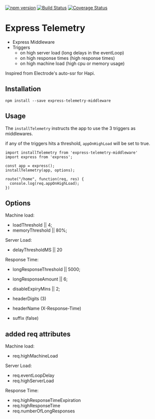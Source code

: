 [![npm version](https://badge.fury.io/js/express-telemetry-middleware.svg)](https://badge.fury.io/js/express-telemetry-middleware)
[![Build Status](https://travis-ci.org/Bamieh/express-telemetry.svg?branch=master)](https://travis-ci.org/Bamieh/express-telemetry)
[![Coverage Status](https://coveralls.io/repos/github/Bamieh/express-telemetry/badge.svg?branch=master)](https://coveralls.io/github/Bamieh/express-telemetry?branch=master)

# Express Telemetry

- Express Middleware
- Triggers
  - on high server load (long delays in the eventLoop)
  - on high response times (high response times)
  - on high machine load (high cpu or memory usage)


Inspired from Electrode's auto-ssr for Hapi.

## Installation 

```
npm install --save express-telemetry-middleware
```

## Usage
The `installTelemetry` instructs the app to use the 3 triggers as middlewares.

if any of the triggers hits a threshold, `appOnHighLoad` will be set to true.

```
import installTelemetry from 'express-telemetry-middleware'
import express from 'express';

const app = express();
installTelemetry(app, options);

route("/home", function(req, res) {
  console.log(req.appOnHighLoad);
})

```


## Options

Machine load:
- loadThreshold || 4;
- memoryThreshold || 80%;

Server Load:
- delayThresholdMS || 20


Response Time:
- longResponseThreshold || 5000;
- longResponseAmount || 6;
- disableExpiryMins || 2;

- headerDigits (3)
- headerName (X-Response-Time)
- suffix (false)


## added req attributes

Machine load:
- req.highMachineLoad

Server Load:
- req.eventLoopDelay
- req.highServerLoad

Response Time:
- req.highResponseTimeExpiration
- req.highResponseTime
- req.numberOfLongResponses





